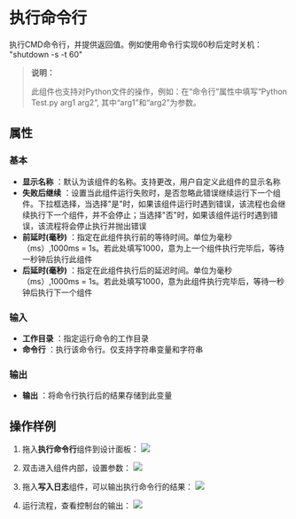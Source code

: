 # 执行命令行

执行CMD命令行，并提供返回值。例如使用命令行实现60秒后定时关机： &quot;shutdown -s -t 60&quot;
>**说明：**
>
>此组件也支持对Python文件的操作，例如：在“命令行”属性中填写“Python Test.py arg1 arg2”, 其中“arg1”和“arg2”为参数。

## 属性

### 基本

- **显示名称** ：默认为该组件的名称。支持更改，用户自定义此组件的显示名称
- **失败后继续** ：设置当此组件运行失败时，是否忽略此错误继续运行下一个组件。下拉框选择，当选择"是"时，如果该组件运行时遇到错误，该流程也会继续执行下一个组件，并不会停止；当选择"否"时，如果该组件运行时遇到错误，该流程将会停止执行并抛出错误
- **前延时(毫秒)** ：指定在此组件执行前的等待时间。单位为毫秒（ms）,1000ms = 1s。若此处填写1000，意为上一个组件执行完毕后，等待一秒钟后执行此组件
- **后延时(毫秒)** ：指定在此组件执行后的延迟时间。单位为毫秒（ms）,1000ms = 1s。若此处填写1000，意为此组件执行完毕后，等待一秒钟后执行下一个组件


### 输入

- **工作目录** ：指定运行命令的工作目录
- **命令行** ：执行该命令行。仅支持字符串变量和字符串

### 输出

- **输出** ：将命令行执行后的结果存储到此变量

## 操作样例
1. 拖入**执行命令行**组件到设计面板：
![](https://docimages.blob.core.chinacloudapi.cn/images/Activities/executeCmd-1.png)

2. 双击进入组件内部，设置参数：
![](https://docimages.blob.core.chinacloudapi.cn/images/Activities/executeCmd-2.png)

3. 拖入**写入日志**组件，可以输出执行命令行的结果：
![](https://docimages.blob.core.chinacloudapi.cn/images/Activities/executeCmd-3.png)

4. 运行流程，查看控制台的输出：
![](https://docimages.blob.core.chinacloudapi.cn/images/Activities/executeCmd-4.png)
